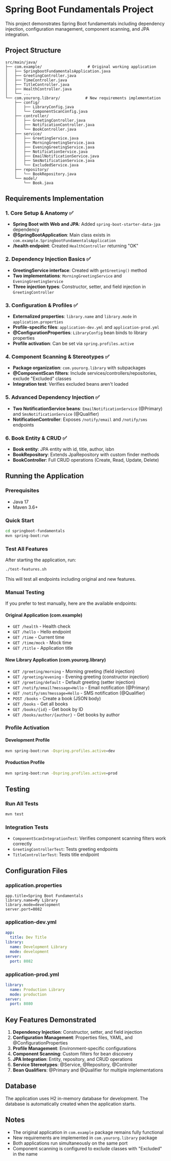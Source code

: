 # Spring Boot Fundamentals Project

This project demonstrates Spring Boot fundamentals including dependency injection, configuration management, component scanning, and JPA integration.

## Project Structure

```
src/main/java/
├── com.example/                    # Original working application
│   ├── SpringbootFundamentalsApplication.java
│   ├── GreetingController.java
│   ├── TimeController.java
│   ├── TitleController.java
│   ├── HealthController.java
│   └── ...
└── com.yourorg.library/           # New requirements implementation
    ├── config/
    │   ├── LibraryConfig.java
    │   └── ComponentScanConfig.java
    ├── controller/
    │   ├── GreetingController.java
    │   ├── NotificationController.java
    │   └── BookController.java
    ├── service/
    │   ├── GreetingService.java
    │   ├── MorningGreetingService.java
    │   ├── EveningGreetingService.java
    │   ├── NotificationService.java
    │   ├── EmailNotificationService.java
    │   ├── SmsNotificationService.java
    │   └── ExcludedService.java
    ├── repository/
    │   └── BookRepository.java
    └── model/
        └── Book.java
```

## Requirements Implementation

### 1. Core Setup & Anatomy ✅

- **Spring Boot with Web and JPA**: Added `spring-boot-starter-data-jpa` dependency
- **@SpringBootApplication**: Main class exists in `com.example.SpringbootFundamentalsApplication`
- **/health endpoint**: Created `HealthController` returning "OK"

### 2. Dependency Injection Basics ✅

- **GreetingService interface**: Created with `getGreeting()` method
- **Two implementations**: `MorningGreetingService` and `EveningGreetingService`
- **Three injection types**: Constructor, setter, and field injection in `GreetingController`

### 3. Configuration & Profiles ✅

- **Externalized properties**: `library.name` and `library.mode` in `application.properties`
- **Profile-specific files**: `application-dev.yml` and `application-prod.yml`
- **@ConfigurationProperties**: `LibraryConfig` bean binds to library properties
- **Profile activation**: Can be set via `spring.profiles.active`

### 4. Component Scanning & Stereotypes ✅

- **Package organization**: `com.yourorg.library` with subpackages
- **@ComponentScan filters**: Include services/controllers/repositories, exclude "Excluded" classes
- **Integration test**: Verifies excluded beans aren't loaded

### 5. Advanced Dependency Injection ✅

- **Two NotificationService beans**: `EmailNotificationService` (@Primary) and `SmsNotificationService` (@Qualifier)
- **NotificationController**: Exposes `/notify/email` and `/notify/sms` endpoints

### 6. Book Entity & CRUD ✅

- **Book entity**: JPA entity with id, title, author, isbn
- **BookRepository**: Extends JpaRepository with custom finder methods
- **BookController**: Full CRUD operations (Create, Read, Update, Delete)

## Running the Application

### Prerequisites

- Java 17
- Maven 3.6+

### Quick Start

```bash
cd springboot-fundamentals
mvn spring-boot:run
```

### Test All Features

After starting the application, run:

```bash
./test-features.sh
```

This will test all endpoints including original and new features.

### Manual Testing

If you prefer to test manually, here are the available endpoints:

#### Original Application (com.example)

- `GET /health` - Health check
- `GET /hello` - Hello endpoint
- `GET /time` - Current time
- `GET /time/mock` - Mock time
- `GET /title` - Application title

#### New Library Application (com.yourorg.library)

- `GET /greeting/morning` - Morning greeting (field injection)
- `GET /greeting/evening` - Evening greeting (constructor injection)
- `GET /greeting/default` - Default greeting (setter injection)
- `GET /notify/email?message=Hello` - Email notification (@Primary)
- `GET /notify/sms?message=Hello` - SMS notification (@Qualifier)
- `POST /books` - Create a book (JSON body)
- `GET /books` - Get all books
- `GET /books/{id}` - Get book by ID
- `GET /books/author/{author}` - Get books by author

### Profile Activation

#### Development Profile

```bash
mvn spring-boot:run -Dspring.profiles.active=dev
```

#### Production Profile

```bash
mvn spring-boot:run -Dspring.profiles.active=prod
```

## Testing

### Run All Tests

```bash
mvn test
```

### Integration Tests

- `ComponentScanIntegrationTest`: Verifies component scanning filters work correctly
- `GreetingControllerTest`: Tests greeting endpoints
- `TitleControllerTest`: Tests title endpoint

## Configuration Files

### application.properties

```properties
app.title=Spring Boot Fundamentals
library.name=My Library
library.mode=development
server.port=8082
```

### application-dev.yml

```yaml
app:
  title: Dev Title
library:
  name: Development Library
  mode: development
server:
  port: 8082
```

### application-prod.yml

```yaml
library:
  name: Production Library
  mode: production
server:
  port: 8080
```

## Key Features Demonstrated

1. **Dependency Injection**: Constructor, setter, and field injection
2. **Configuration Management**: Properties files, YAML, and @ConfigurationProperties
3. **Profile Management**: Environment-specific configurations
4. **Component Scanning**: Custom filters for bean discovery
5. **JPA Integration**: Entity, repository, and CRUD operations
6. **Service Stereotypes**: @Service, @Repository, @Controller
7. **Bean Qualifiers**: @Primary and @Qualifier for multiple implementations

## Database

The application uses H2 in-memory database for development. The database is automatically created when the application starts.

## Notes

- The original application in `com.example` package remains fully functional
- New requirements are implemented in `com.yourorg.library` package
- Both applications run simultaneously on the same port
- Component scanning is configured to exclude classes with "Excluded" in the name
